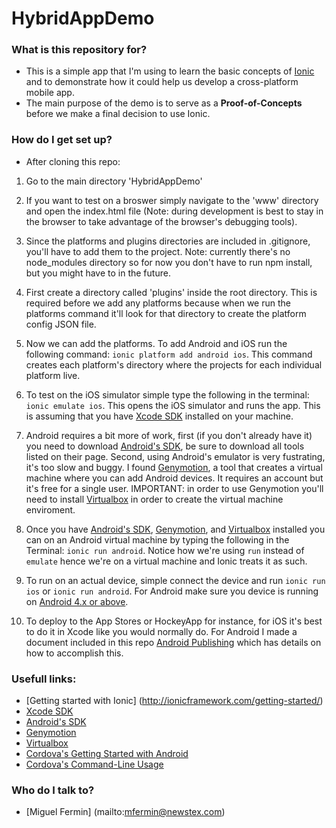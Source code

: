 HybridAppDemo
=============

### What is this repository for? ###

* This is a simple app that I'm using to learn the basic concepts of [Ionic](http://ionicframework.com) and to demonstrate how it could help us develop a cross-platform mobile app.
* The main purpose of the demo is to serve as a **Proof-of-Concepts** before we make a final decision to use Ionic.

### How do I get set up? ###

* After cloning this repo:

1. Go to the main directory 'HybridAppDemo' 
2. If you want to test on a broswer simply navigate to the 'www' directory and open the index.html file (Note: during development is best to stay in the browser to take advantage of the browser's debugging tools).

3. Since the platforms and plugins directories are included in .gitignore, you'll have to add them to the project. Note: currently there's no node_modules directory so for now you don't have to run npm install, but you might have to in the future.

4. First create a directory called 'plugins' inside the root directory. This is required before we add any platforms because when we run the platforms command it'll look for that directory to create the platform config JSON file.

5. Now we can add the platforms. To add Android and iOS run the following command: `ionic platform add android ios`. This command creates each platform's directory where the projects for each individual platform live.

6. To test on the iOS simulator simple type the following in the terminal: `ionic emulate ios`. This opens the iOS simulator and runs the app. This is assuming that you have [Xcode SDK](https://developer.apple.com/xcode/downloads/) installed on your machine.

7. Android requires a bit more of work, first (if you don't already have it) you need to download [Android's SDK](https://developer.android.com/sdk/index.html?hl=i), be sure to download all tools listed on their page. Second, using Android's emulator is very fustrating, it's too slow and buggy. I found [Genymotion](https://cloud.genymotion.com/page/launchpad/download/), a tool that creates a virtual machine where you can add Android devices. It requires an account but it's free for a single user. IMPORTANT: in order to use Genymotion you'll need to install [Virtualbox](https://www.virtualbox.org/wiki/Downloads) in order to create the virtual machine enviroment.

8. Once you have [Android's SDK](https://developer.android.com/sdk/index.html?hl=i), [Genymotion](https://cloud.genymotion.com/page/launchpad/download/), and [Virtualbox](https://www.virtualbox.org/wiki/Downloads) installed you can on an Android virtual machine by typing the following in the Terminal: `ionic run android`. Notice how we're using `run` instead of `emulate` hence we're on a virtual machine and Ionic treats it as such.

9. To run on an actual device, simple connect the device and run `ionic run ios` or `ionic run android`. For Android make sure you device is running on [Android 4.x or above](http://cordova.apache.org/docs/en/2.5.0/guide_getting-started_android_index.md.html).

10. To deploy to the App Stores or HockeyApp for instance, for iOS it's best to do it in Xcode like you would normally do. For Android I made a document included in this repo [Android Publishing](/docs) which has details on how to accomplish this.


### Usefull links: ###

* [Getting started with Ionic] (http://ionicframework.com/getting-started/)
* [Xcode SDK](https://developer.apple.com/xcode/downloads/)
* [Android's SDK](https://developer.android.com/sdk/index.html?hl=i)
* [Genymotion](https://cloud.genymotion.com/page/launchpad/download/)
* [Virtualbox](https://www.virtualbox.org/wiki/Downloads) 
* [Cordova's Getting Started with Android](http://cordova.apache.org/docs/en/2.5.0/guide_getting-started_android_index.md.html)
* [Cordova's Command-Line Usage](http://cordova.apache.org/docs/en/2.5.0/guide_command-line_index.md.html#Command-Line%20Usage)

### Who do I talk to? ###

* [Miguel Fermin] (mailto:mfermin@newstex.com)